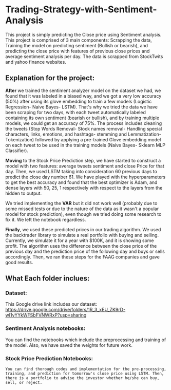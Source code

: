 # Trading-Strategy-with-Sentiment-Analysis
This project is simply predicting the Close price using Sentiment analysis. 
This project is comprised of 3 main components: Scrapping the data, Training the model on predicting sentiment (Bullish or bearish), and predicting the close price with features of previous close prices and average sentiment analysis per day. 
The data is scrapped from StockTwits and yahoo finance websites. 

## Explanation for the project:

**After** we trained the sentiment analyzer model on the dataset we had, we found that it was labeled in a biased way, and we got a very low accuracy (50%) after using its glove embedding to train a few models (Logistic Regression-  Naive Bayes- LSTM). That's why we tried the data we have been scraping for two days, with each tweet automatically labeled containing its own sentiment (bearish or bullish),  and by training multiple models, we could get an accuracy of 75%. The process includes cleaning the tweets (Stop Words Removal- Stock names removal- Handling special characters, links, emotions, and hashtags- stemming and Lemmatization- Tokenization) followed by applying a pre-trained Glove embedding model on each tweet to be used in the training models (Naive Bayes- Sklearn MLP Classifier).

**Moving** to the Stock Price Prediction step, we have started to construct a model with two features:  average tweets sentiment and close Price for that day. Then, we used LSTM taking into consideration 60 previous days to predict the close day number 61. We have played with the hyperparameters to get the best accuracy and found that the best optimizer is Adam, and dense layers with 50, 25, 1 respectively with respect to the layers from the hidden to output. 

We tried implementing the **VAR** but it did not work well (probably due to some missed tests or due to the nature of the data as it wasn't a popular model for stock prediction), even though we tried doing some research to fix it. We left the notebook regardless. 

**Finally**, we used these predicted prices in our trading algorithm. We used the backtrader library to simulate a real portfolio with buying and selling. Currently, we simulate it for a year with $100K, and it is showing some profit. The algorithm uses the difference between the close price of the previous day and the prediction price of the following day and buys or sells accordingly.  Then, we ran these steps for the FAAG companies and gave good results. 

## What Each folder inclues: 


### Dataset: 
This Google drive link includes our dataset: https://drive.google.com/drive/folders/1R_3_xEU_ZK9rD-wI1vYYkWFSbFVNWRxP?usp=sharing

### Sentiment Analysis notebooks:


You can find the notebooks which include the preprocessing and training of the model. Also, we have saved the weights for future work.


### Stock Price Prediction Notebooks: 
	You can find thorough codes and implementation for the pre-processing, training, and prediction for tomorrow's close price using LSTM. Then, there is a portfolio to advise the investor whether he/she can buy, sell, or reject. 

